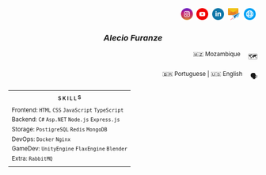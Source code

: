 <div align="end">
    <a target="_blank" href="https://instagram.com/alec1o"    ><img width="24px" src="/instagram.png" alt="instagram" /></a>&nbsp;
    <a target="_blank" href="https://youtube.com/@alec1o"     ><img width="24px" src="/youtube.png" alt="youtube"     /></a>&nbsp;
    <a target="_blank" href="https://linkedin.com/in/alec1o/" ><img width="24px" src="/linkedin.png" alt="linkedin"   /></a>&nbsp;
    <a target="_blank" href="mailto://i@alecio.me"            ><img width="24px" src="/email.png" alt="email"         /></a>&nbsp;
    <a target="_blank" href="http://www.alecio.me/"           ><img width="24px" src="/website.png" alt="website"     /></a>&nbsp;
</div>

<h3 align="center"><i>Alecio Furanze</i></h3>

<div align="end">
    <p><sup>🇲🇿 Mozambique</sup> &nbsp;&nbsp; 🗺️</p>
    <p><sup>🇧🇷 Portuguese | 🇺🇸 English</sup>  &nbsp;&nbsp; 🗣️</p>
</div>
<table>
    <tr>
        <th>
            <sub><sup>S K I L L </sup></sub><sup><sub>S</sub></sup>
        </th>
    </tr>
    <tr>
        <td>
            <sup>Frontend: <code>HTML</code> <code>CSS</code> <code>JavaScript</code> <code>TypeScript</code></sup>
            </br>
            <sup>Backend: <code>C#</code> <code>Asp.NET</code> <code>Node.js</code> <code>Express.js</code></sup>
            </br>
            <sup>Storage: <code>PostigreSQL</code> <code>Redis</code> <code>MongoDB</code></sup>
            </br>
            <sup>DevOps: <code>Docker</code> <code>Nginx</code></sup>
            </br>
            <sup>GameDev: <code>UnityEngine</code> <code>FlaxEngine</code> <code>Blender</code></sup>
            </br>       
            <sup>Extra: <code>RabbitMQ</code></sup>
        </td>
    </tr>
</table>

